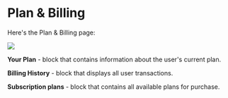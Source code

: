 # Plan & Billing

Here's the Plan & Billing page:

![](../../.gitbook/assets/screenshot-nimbusweb.me-2022.07.01-18\_40\_49.png)

**Your Plan** - block that contains information about the user's current plan.

**Billing History** - block that displays all user transactions.

**Subscription plans** - block that contains all available plans for purchase.
